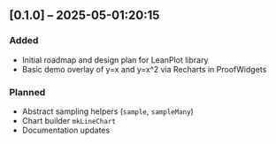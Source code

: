 ## [0.1.0] – 2025-05-01:20:15
### Added
- Initial roadmap and design plan for LeanPlot library
- Basic demo overlay of y=x and y=x^2 via Recharts in ProofWidgets

### Planned
- Abstract sampling helpers (`sample`, `sampleMany`)
- Chart builder `mkLineChart`
- Documentation updates 
